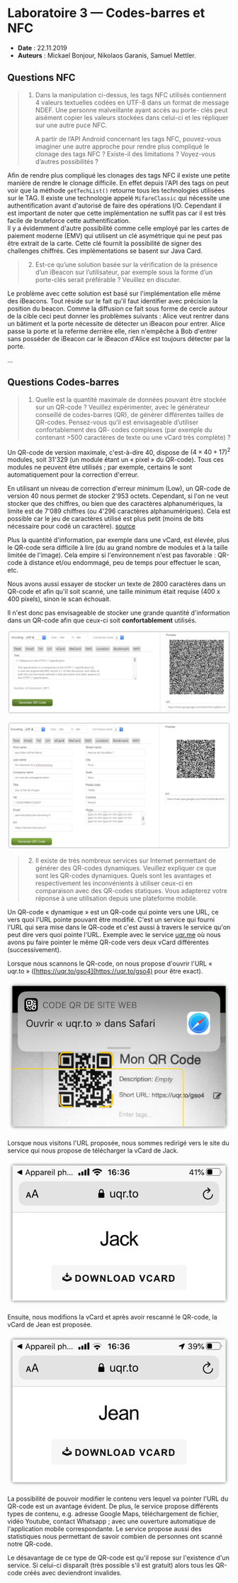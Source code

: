 # Laboratoire 3 — Codes-barres et NFC

* **Date** : 22.11.2019
* **Auteurs** : Mickael Bonjour, Nikolaos Garanis, Samuel Mettler.

## Questions NFC

> 1. Dans la manipulation ci-dessus, les tags NFC utilisés contiennent 4 valeurs textuelles codées en UTF-8 dans un format de message NDEF. Une personne malveillante ayant accès au porte- clés peut aisément copier les valeurs stockées dans celui-ci et les répliquer sur une autre puce NFC. 
>
>    A partir de l’API Android concernant les tags NFC, pouvez-vous imaginer une autre approche pour rendre plus compliqué le clonage des tags NFC ? Existe-il des limitations ? Voyez-vous d’autres possibilités ? 
>

Afin de rendre plus compliqué les clonages des tags NFC il existe une petite manière de rendre le clonage difficile. En effet depuis l'API des tags on peut voir que la méthode `getTechList()` retourne tous les technologies utilisées sur le TAG. Il existe une technologie appelé `MifareClassic` qui nécessite une authentification avant d'autorisé de faire des opérations I/O. Cependant il est important de noter que cette implémentation ne suffit pas car il est très facile de bruteforce cette authentification.  
Il y a évidemment d'autre possibilité comme celle employé par les cartes de paiement moderne (EMV) qui utilisent un clé asymétrique qui ne peut pas être extrait de la carte. Cette clé fournit la possibilité de signer des challenges chiffrés. Ces implémentations se basent sur Java Card.
 
> 2. Est-ce qu’une solution basée sur la vérification de la présence d’un iBeacon sur l’utilisateur, par exemple sous la forme d’un porte-clés serait préférable ? Veuillez en discuter.  

Le problème avec cette solution est basé sur l'implémentation elle même des iBeacons. Tout réside sur le fait qu'il faut identifier avec précision la position du beacon. Comme la diffusion ce fait sous forme de cercle autour de la cible ceci peut donner les problèmes suivants : Alice veut rentrer dans un bâtiment et la porte nécessite de détecter un iBeacon pour entrer. Alice passe la porte et la referme derrière elle, rien n'empêche à Bob d'entrer sans posséder de iBeacon car le iBeacon d'Alice est toujours détecter par la porte. 

…

## Questions Codes-barres

> 1. Quelle est la quantité maximale de données pouvant être stockée sur un QR-code ? Veuillez expérimenter, avec le générateur conseillé de codes-barres (QR), de générer différentes tailles de QR-codes. Pensez-vous qu’il est envisageable d’utiliser confortablement des QR- codes complexes (par exemple du contenant >500 caractères de texte ou une vCard très complète) ? 

Un QR-code de version maximale, c'est-à-dire 40, dispose de $(4 \times 40 + 17)^2$ modules, soit  31'329 (un module étant un « pixel » du QR-code). Tous ces modules ne peuvent être utilisés ; par exemple, certains le sont automatiquement pour la correction d'erreur.

En utilisant un niveau de correction d'erreur minimum (Low), un QR-code de version 40 nous permet de stocker 2'953 octets. Cependant, si l'on ne veut stocker que des chiffres, ou bien que des caractères alphanumériques, la limite est de 7'089 chiffres (ou 4'296 caractères alphanumériques). Cela est possible car le jeu de caractères utilisé est plus petit (moins de bits nécessaire pour codé un caractère). [source](https://www.qrcode.com/en/about/version.html)

Plus la quantité d'information, par exemple dans une vCard, est élevée, plus le QR-code sera difficile à lire (du au grand nombre de modules et à la taille limitée de l'image). Cela empire si l'environnement n'est pas favorable : QR-code à distance et/ou endommagé, peu de temps pour effectuer le scan, etc.

Nous avons aussi essayer de stocker un texte de 2800 caractères dans un QR-code et afin qu'il soit scanné, une taille minimum était requise (400 x 400 pixels), sinon le scan échouait.

Il n'est donc pas envisageable de stocker une grande quantité d'information dans un QR-code afin que ceux-ci soit **confortablement** utilisés.

![qrcode text](img/qrcode-text.png)

![qrcode vcard](img/qrcode-vcard.png)



> 2. Il existe de très nombreux services sur Internet permettant de générer des QR-codes dynamiques. Veuillez expliquer ce que sont les QR-codes dynamiques. Quels sont les avantages et respectivement les inconvénients à utiliser ceux-ci en comparaison avec des QR-codes statiques. Vous adapterez votre réponse à une utilisation depuis une plateforme mobile.

Un QR-code « dynamique » est un QR-code qui pointe vers une URL, ce vers quoi l'URL pointe pouvant être modifié. C'est un service qui fourni l'URL qui sera mise dans le QR-code et c'est aussi à travers le service qu'on peut dire vers quoi pointe l'URL. Exemple avec le service [uqr.me](https://uqr.me) où nous avons pu faire pointer le même QR-code vers deux vCard différentes (successivement).

Lorsque nous scannons le QR-code, on nous propose d'ouvrir l'URL « uqr.to » ([https://uqr.to/gso4](https://uqr.to/gso4) pour être exact).

![dqr open](img/dqr-open.png)

Lorsque nous visitons l'URL proposée, nous sommes redirigé vers le site du service qui nous propose de télécharger la vCard de Jack.

![dqr jack](img/dqr-jack.png)

Ensuite, nous modifions la vCard et après avoir rescanné le QR-code, la vCard de Jean est proposée.

![dqr jean](img/dqr-jean.png)

La possibilité de pouvoir modifier le contenu vers lequel va pointer l'URL du QR-code est un avantage évident. De plus, le service propose différents types de contenu, e.g. adresse Google Maps, téléchargement de fichier, vidéo Youtube, contact Whatsapp ; avec une ouverture automatique de l'application mobile correspondante. Le service propose aussi des statistiques nous permettant de savoir combien de personnes ont scanné notre QR-code.

Le désavantage de ce type de QR-code est qu'il repose sur l'existence d'un service. Si celui-ci disparaît (très possible s'il est gratuit) alors tous les QR-code créés avec deviendront invalides.